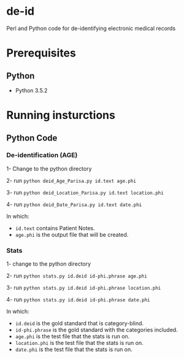 # de-id
Perl and Python code for de-identifying electronic medical records
# Prerequisites
## Python
* Python 3.5.2

# Running insturctions
## Python Code
### De-identification (AGE)
1- Change to the python directory

2- run ```python deid_Age_Parisa.py id.text age.phi```

3- run ```python deid_Location_Parisa.py id.text location.phi```

4- run ```python deid_Date_Parisa.py id.text date.phi```

In which:

* ```id.text``` contains Patient Notes.
* ```age.phi``` is the output file that will be created.
### Stats
1- change to the python directory

2- run ```python stats.py id.deid id-phi.phrase age.phi ```

3- run ```python stats.py id.deid id-phi.phrase location.phi ```

4- run ```python stats.py id.deid id-phi.phrase date.phi ```

In which:

* ```id.deid``` is the gold standard that is category-blind.
* ```id-phi.phrase``` is the gold standard with the categories included.
* ```age.phi``` is the test file that the stats is run on.
* ```location.phi``` is the test file that the stats is run on.
* ```date.phi``` is the test file that the stats is run on.
